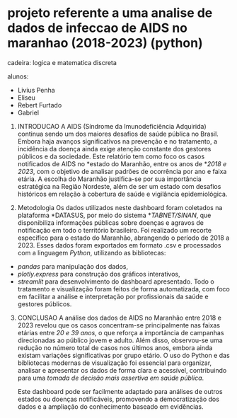 # projeto referente a uma analise de dados de infeccao de AIDS no maranhao (2018-2023) (python)

cadeira: logica e matematica discreta

alunos: 
  - Livius Penha
  - Eliseu
  - Rebert Furtado
  - Gabriel

1. INTRODUCAO
    A AIDS (Síndrome da Imunodeficiência Adquirida) continua sendo um dos maiores desafios de saúde pública no Brasil.  Embora haja avanços significativos na prevenção e no tratamento, a incidência da doença ainda exige atenção constante dos gestores públicos e da sociedade. Este relatório tem como foco os casos notificados de AIDS no *estado do Maranhão, entre os anos de **2018 e 2023*, com o objetivo de analisar padrões de ocorrência por ano e faixa etária.  A escolha do Maranhão justifica-se por sua importância estratégica na Região Nordeste, além de ser um estado com desafios históricos em relação à cobertura de saúde e vigilância epidemiológica.

2. Metodologia
    Os dados utilizados neste dashboard foram coletados na plataforma *DATASUS, por meio do sistema **TABNET/SINAN*, que disponibiliza informações públicas sobre doenças e agravos de notificação em todo o território brasileiro.
Foi realizado um recorte específico para o estado do Maranhão, abrangendo o período de 2018 a 2023. 
Esses dados foram exportados em formato .csv e processados com a linguagem *Python*, utilizando as bibliotecas:
- *pandas* para manipulação dos dados,
- *plotly.express* para construção dos gráficos interativos,
- *streamlit* para desenvolvimento do dashboard apresentado.
Todo o tratamento e visualização foram feitos de forma automatizada, com foco em facilitar a análise e interpretação por profissionais da saúde e gestores públicos.

3. CONCLUSAO
     A análise dos dados de AIDS no Maranhão entre 2018 e 2023 revelou que os casos concentram-se principalmente nas faixas etárias entre *20 e 39 anos*, o que reforça a importância de campanhas direcionadas ao público jovem e adulto. Além disso, observou-se uma redução no número total de casos nos últimos anos, embora ainda existam variações significativas por grupo etário. O uso do Python e das bibliotecas modernas de visualização foi essencial para organizar, analisar e apresentar os dados de forma clara e acessível, contribuindo para uma *tomada de decisão mais assertiva em saúde pública*.

    Este dashboard pode ser facilmente adaptado para análises de outros estados ou doenças notificáveis, promovendo a democratização dos dados e a ampliação do conhecimento baseado em evidências.
